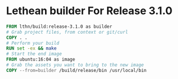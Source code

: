 # Lethean builder For Release 3.1.0


```dockerfile
FROM lthn/build:release-3.1.0 as builder
# Grab project files, from context or git/curl
COPY . . 
# Perform your build
RUN set -ex && make
# Start the end image
FROM ubuntu:16:04 as image
# Grab the assets you want to bring to the new image
COPY --from=builder /build/release/bin /usr/local/bin 

```
